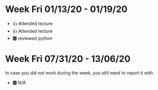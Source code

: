 
# Week Fri 01/13/20 - 01/19/20

* :+1: Attended lecture
* :+1: Attended lecture
* :o2: reviewed python

# Week Fri 07/31/20 - 13/06/20

In case you did not work during the week, you still need to report it with 

* :o2: N/A
